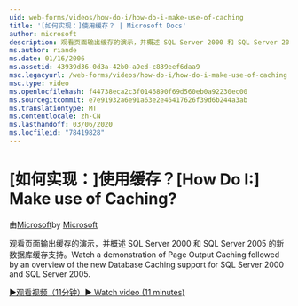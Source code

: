 ```yaml
---
uid: web-forms/videos/how-do-i/how-do-i-make-use-of-caching
title: '[如何实现：]使用缓存？ | Microsoft Docs'
author: microsoft
description: 观看页面输出缓存的演示，并概述 SQL Server 2000 和 SQL Server 2005 的新数据库缓存支持。
ms.author: riande
ms.date: 01/16/2006
ms.assetid: 43939d36-0d3a-42b0-a9ed-c839eef6daa9
msc.legacyurl: /web-forms/videos/how-do-i/how-do-i-make-use-of-caching
msc.type: video
ms.openlocfilehash: f44738eca2c3f0146890f69d560eb0a92230ec00
ms.sourcegitcommit: e7e91932a6e91a63e2e46417626f39d6b244a3ab
ms.translationtype: MT
ms.contentlocale: zh-CN
ms.lasthandoff: 03/06/2020
ms.locfileid: "78419828"
---
```

# <a name="how-do-i-make-use-of-caching"></a><span data-ttu-id="7848c-104">[如何实现：]使用缓存？</span><span class="sxs-lookup"><span data-stu-id="7848c-104">[How Do I:] Make use of Caching?</span></span>

<span data-ttu-id="7848c-105">由[Microsoft](https://github.com/microsoft)</span><span class="sxs-lookup"><span data-stu-id="7848c-105">by [Microsoft](https://github.com/microsoft)</span></span>

<span data-ttu-id="7848c-106">观看页面输出缓存的演示，并概述 SQL Server 2000 和 SQL Server 2005 的新数据库缓存支持。</span><span class="sxs-lookup"><span data-stu-id="7848c-106">Watch a demonstration of Page Output Caching followed by an overview of the new Database Caching support for SQL Server 2000 and SQL Server 2005.</span></span>

[<span data-ttu-id="7848c-107">&#9654;观看视频（11分钟）</span><span class="sxs-lookup"><span data-stu-id="7848c-107">&#9654; Watch video (11 minutes)</span></span>](https://channel9.msdn.com/Blogs/ASP-NET-Site-Videos/how-do-i-make-use-of-caching)
